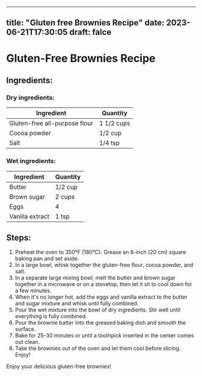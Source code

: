
---
title: "Gluten free Brownies Recipe"
date: 2023-06-21T17:30:05
draft: falce
---

# Gluten-Free Brownies Recipe

## Ingredients:

### Dry ingredients:
| Ingredient | Quantity |
|------------|----------|
| Gluten-free all-purpose flour | 1 1/2 cups |
| Cocoa powder | 1/2 cup |
| Salt | 1/4 tsp |

### Wet ingredients:
| Ingredient | Quantity |
|------------|----------|
| Butter | 1/2 cup |
| Brown sugar | 2 cups |
| Eggs | 4 |
| Vanilla extract | 1 tsp |

## Steps:

1. Preheat the oven to 350°F (180°C). Grease an 8-inch (20 cm) square baking pan and set aside.
2. In a large bowl, whisk together the gluten-free flour, cocoa powder, and salt.
3. In a separate large mixing bowl, melt the butter and brown sugar together in a microwave or on a stovetop, then let it sit to cool down for a few minutes.
4. When it's no longer hot, add the eggs and vanilla extract to the butter and sugar mixture and whisk until fully combined.
5. Pour the wet mixture into the bowl of dry ingredients. Stir well until everything is fully combined.
6. Pour the brownie batter into the greased baking dish and smooth the surface.
7. Bake for 25-30 minutes or until a toothpick inserted in the center comes out clean.
8. Take the brownies out of the oven and let them cool before slicing. Enjoy!

Enjoy your delicious gluten-free brownies!
